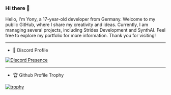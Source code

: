### Hi there 👋

Hello, I'm Yony, a 17-year-old developer from Germany. Welcome to my public GitHub, where I share my creativity and ideas. Currently, I am managing several projects, including Strides Development and SynthAI. Feel free to explore my portfolio for more information. Thank you for visiting!

---
- 🔗 Discord Profile

[![Discord Presence](https://lanyard.cnrad.dev/api/527108773123325980)](https://discord.com/users/527108773123325980)

---

- 🏆 Github Profile Trophy

[![trophy](https://github-profile-trophy.vercel.app/?username=y0nyy&theme=onedark)](https://github.com/ryo-ma/github-profile-trophy)
<!--
**y0nyy/y0nyy** is a ✨ _special_ ✨ repository because its `README.md` (this file) appears on your GitHub profile.

Here are some ideas to get you started:

- 🔭 I’m currently working on ...
- 🌱 I’m currently learning ...
- 👯 I’m looking to collaborate on ...
- 🤔 I’m looking for help with ...
- 💬 Ask me about ...
- 📫 How to reach me: ...
- 😄 Pronouns: ...
- ⚡ Fun fact: ...
-->
